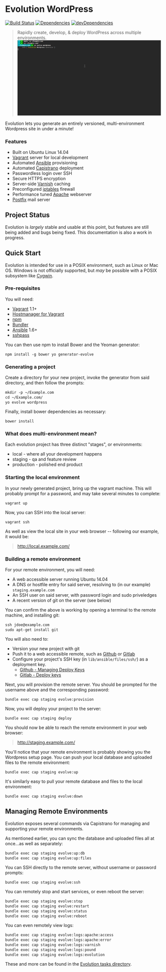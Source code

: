 # Evolution WordPress

[![Build Status](https://travis-ci.org/evolution/wordpress.svg)](https://travis-ci.org/evolution/wordpress)
[![Dependencies](https://david-dm.org/evolution/wordpress.svg)](https://david-dm.org/evolution/wordpress)
[![devDependencies](https://david-dm.org/evolution/wordpress/dev-status.svg)](https://david-dm.org/evolution/wordpress#info=devDependencies&view=table)

> Rapidly create, develop, & deploy WordPress across multiple environments.
> ![Generating a site](generate.gif)

Evolution lets you generate an entirely versioned, multi-environment Wordpress site in under a minute!

### Features

* Built on Ubuntu Linux 14.04
* [Vagrant](https://www.vagrantup.com/) server for local development
* Automated [Ansible](http://www.ansible.com/) provisioning
* Automated [Capistrano](http://capistranorb.com/) deployment
* Passwordless login over SSH
* Secure HTTPS encryption
* Server-side [Varnish](https://www.varnish-cache.org/) caching
* Preconfigured [iptables](http://www.netfilter.org/projects/iptables/) firewall
* Performance tuned [Apache](http://httpd.apache.org/) webserver
* [Postfix](http://www.postfix.org/) mail server

## Project Status

Evolution is _largely_ stable and usable at this point, but features are still being added and bugs being fixed. This documentation is also a work in progress.

## Quick Start

Evolution is intended for use in a POSIX environment, such as Linux or Mac OS. Windows is not officially supported, but _may_ be possible with a POSIX subsystem like [Cygwin](https://www.cygwin.com/).

### Pre-requisites

You will need:

* [Vagrant](https://www.vagrantup.com/downloads.html) 1.1+
* [Hostmanager for Vagrant](https://github.com/smdahlen/vagrant-hostmanager#installation)
* [npm](https://docs.npmjs.com/getting-started/installing-node)
* [Bundler](http://bundler.io/)
* [Ansible](http://docs.ansible.com/intro_installation.html) 1.6+
* [sshpass](https://gist.github.com/arunoda/7790979)

You can then use npm to install Bower and the Yeoman generator:

```
npm install -g bower yo generator-evolve
```

### Generating a project

Create a directory for your new project, invoke the generator from said directory, and then follow the prompts:

```
mkdir -p ~/Example.com
cd ~/Example.com/
yo evolve wordpress
```

Finally, install bower dependencies as necessary:

```
bower install
```

### What does multi-environment mean?

Each evolution project has three distinct "stages", or environments:

* local - where all your development happens
* staging - qa and feature review
* production - polished end product


### Starting the local environment

In your newly generated project, bring up the vagrant machine. This will probably prompt for a password, and may take several minutes to complete:

```
vagrant up
```

Now, you can SSH into the local server:

```
vagrant ssh
```

As well as view the local site in your web browser -- following our example, it would be:

> http://local.example.com/

### Building a remote environment

For your remote environment, you will need:

* A web accessible server running Ubuntu 14.04
* A DNS or hostfile entry for said server, resolving to (in our example) `staging.example.com`
* An SSH user on said server, with password login and sudo priveledges
* A recent version of git on the server (see below)

You can confirm the above is working by opening a terminal to the remote machine, and installing git:

```
ssh jdoe@example.com
sudo apt-get install git
```

You will also need to:

* Version your new project with git
* Push it to a web accessible remote, such as [Github](https://github.com/) or [Gitlab](https://gitlab.com/)
* Configure your project's SSH key (in `lib/ansible/files/ssh/`) as a deployment key.
  * [Github - Managing Deploy Keys](https://developer.github.com/guides/managing-deploy-keys/)
  * [Gitlab - Deploy keys](http://doc.gitlab.com/ce/ssh/README.html#deploy-keys)

Next, you will provision the remote server. You should be prompted for the username above and the corresponding password:

```
bundle exec cap staging evolve:provision
```

Now, you will deploy your project to the server:

```
bundle exec cap staging deploy
```

You should now be able to reach the remote environment in your web browser:

> http://staging.example.com/

You'll notice that your remote environment is probably showing you the Wordpress setup page. You can push your local database and uploaded files to the remote environment:

```
bundle exec cap staging evolve:up
```

It's similarly easy to pull your remote database and files to the local environment:

```
bundle exec cap staging evolve:down
```

## Managing Remote Environments

Evolution exposes several commands via Capistrano for managing and supporting your remote environments.

As mentioned earlier, you can sync the database and uploaded files all at once...as well as separately:

```
bundle exec cap staging evolve:up:db
bundle exec cap staging evolve:up:files
```

You can SSH directly to the remote server, without username or password prompts:

```
bundle exec cap staging evolve:ssh
```

You can remotely stop and start services, or even reboot the server:

```
bundle exec cap staging evolve:stop
bundle exec cap staging evolve:restart
bundle exec cap staging evolve:status
bundle exec cap staging evolve:reboot
```

You can even remotely view logs:

```
bundle exec cap staging evolve:logs:apache:access
bundle exec cap staging evolve:logs:apache:error
bundle exec cap staging evolve:logs:varnish
bundle exec cap staging evolve:logs:pound
bundle exec cap staging evolve:logs:evolution
```

These and more can be found in the [Evolution tasks directory](https://github.com/evolution/wordpress/tree/master/lib/capistrano/tasks).
